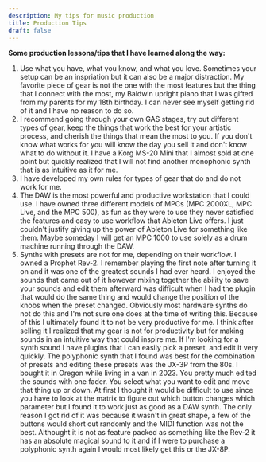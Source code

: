 ```yaml
---
description: My tips for music production
title: Production Tips
draft: false
---
```

**Some production lessons/tips that I have learned along the way:**
1. Use what you have, what you know, and what you love. Sometimes your setup can be an inspriation but it can also be a major distraction. My favorite piece of gear is not the one with the most features but the thing that I connect with the most, my Baldwin upright piano that I was gifted from my parents for my 18th birthday. I can never see myself getting rid of it and I have no reason to do so.
2. I recommend going through your own GAS stages, try out different types of gear, keep the things that work the best for your artistic process, and cherish the things that mean the most to you. If you don't know what works for you will know the day you sell it and don't know what to do without it. I have a Korg MS-20 Mini that I almost sold at one point but quickly realized that I will not find another monophonic synth that is as intuitive as it for me.
3. I have developed my own rules for types of gear that do and do not work for me.
4. The DAW is the most powerful and productive workstation that I could use. I have owned three different models of MPCs (MPC 2000XL,  MPC Live, and the MPC 500), as fun as they were to use they never satisfied the features and easy to use workflow that Ableton Live offers. I just couldn't justify giving up the power of Ableton Live for something like them. Maybe someday I will get an MPC 1000 to use solely as a drum machine running through the DAW.
5. Synths with presets are not for me, depending on their workflow. I owned a Prophet Rev-2. I remember playing the first note after turning it on and it was one of the greatest sounds I had ever heard. I enjoyed the sounds that came out of it however mixing together the ability to save your sounds and edit them afterward was difficult when I had the plugin that would do the same thing and would change the position of the knobs when the preset changed. Obviously most hardware synths do not do this and I'm not sure one does at the time of writing this. Because of this I ultimately found it to not be very productive for me. I think after selling it I realized that my gear is not for productivity but for making sounds in an intuitive way that could inspire me. If I'm looking for a synth sound I have plugins that I can easily pick a preset, and edit it very quickly. The polyphonic synth that I found was best for the combination of presets and editing these presets was the JX-3P from the 80s. I bought it in Oregon while living in a van in 2023. You pretty much edited the sounds with one fader. You select what you want to edit and move that thing up or down. At first I thought it would be difficult to use since you have to look at the matrix to figure out which button changes which parameter but I found it to work just as good as a DAW synth. The only reason I got rid of it was because it wasn't in great shape, a few of the buttons would short out randomly and the MIDI function was not the best. Althought it is not as feature packed as something like the Rev-2 it has an absolute magical sound to it and if I were to purchase a polyphonic synth again I would most likely get this or the JX-8P.